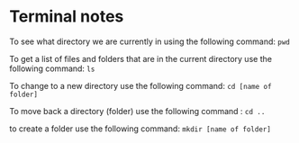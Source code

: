 # Terminal notes

To see what directory we are currently in using the following command: `pwd`

To get a list of files and folders that are in the current directory use the following command: `ls`

To change to a new directory use the following command: `cd [name of folder]`

To move back a directory (folder) use the following command : `cd ..`

to create a folder use the following command: `mkdir [name of folder]`

